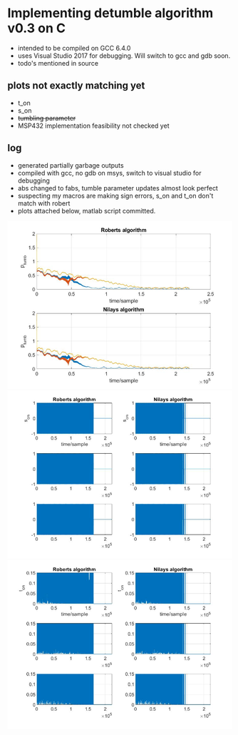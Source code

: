 # Implementing detumble algorithm v0.3 on C
 - intended to be compiled on GCC 6.4.0 
 - uses Visual Studio 2017 for debugging. Will switch to gcc and gdb soon.
 - todo's mentioned in source

## plots not exactly matching yet
- t_on
- s_on
- ~~tumbling parameter~~
- MSP432 implementation feasibility not checked yet


## log 
- generated partially garbage outputs
- compiled with gcc, no gdb on msys, switch to visual studio for debugging
- abs changed to fabs, tumble parameter updates almost look perfect
- suspecting my macros are making sign errors, s_on and t_on don't match with robert
- plots attached below, matlab script committed.

![Tumbling parameter plots](https://github.com/nilay994/detumble/blob/master/detumble_bdot/cmp1.jpg)
![Magnetorquers sign plots](https://github.com/nilay994/detumble/blob/master/detumble_bdot/cmp2.jpg)
![Magnetorquers time plots](https://github.com/nilay994/detumble/blob/master/detumble_bdot/cmp3.jpg)